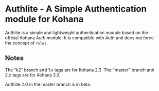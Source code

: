 # Authlite - A Simple Authentication module for Kohana

Authlite is a simple and lightweight authentication module based on the official Kohana _Auth_ module. It is compatible with _Auth_ and does not force the concept of `roles`.

## Notes

The "k2" branch and 1.x tags are for Kohana 2.3. The "master" branch and 2.x tags are for Kohana 3.0.

Authlite 2.0 in the master branch is in beta.
